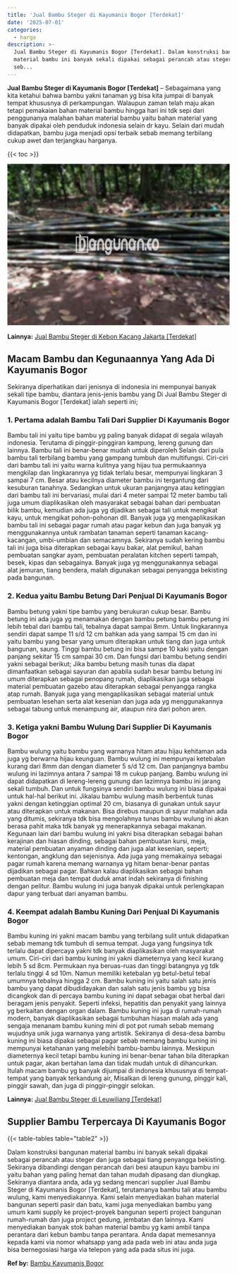 ```yaml
---
title: 'Jual Bambu Steger di Kayumanis Bogor [Terdekat]'
date: '2025-07-01'
categories:
  - harga
description: >-
  Jual Bambu Steger di Kayumanis Bogor [Terdekat]. Dalam konstruksi bangunan
  material bambu ini banyak sekali dipakai sebagai perancah atau steger dan juga
  seb...
---
```


**Jual Bambu Steger di Kayumanis Bogor \[Terdekat\]** – Sebagaimana yang kita ketahui bahwa bambu yakni tanaman yg bisa kita jumpai di banyak tempat khususnya di perkampungan. Walaupun zaman telah maju akan tetapi pemakaian bahan material bambu hingga hari ini tdk sepi dari penggunanya malahan bahan material bambu yaitu bahan material yang banyak dipakai oleh penduduk indonesia selain dr kayu. Selain dari mudah didapatkan, bambu juga menjadi opsi terbaik sebab memang terbilang cukup awet dan terjangkau harganya.

{{< toc >}}

![Jual Bambu Steger di Kayumanis Bogor [Terdekat]](/images/jual-bambu-tali-27.png)

**Lainnya:** [Jual Bambu Steger di Kebon Kacang Jakarta \[Terdekat\]](https://bambu.bangunan.co/jual-bambu-steger-di-kebon-kacang-jakarta-terdekat/)

## Macam Bambu dan Kegunaannya Yang Ada Di Kayumanis Bogor

Sekiranya diperhatikan dari jenisnya di indonesia ini mempunyai banyak sekali tipe bambu, diantara jenis-jenis bambu yang Di Jual Bambu Steger di Kayumanis Bogor \[Terdekat\] ialah seperti ini;

### 1\. Pertama adalah Bambu Tali Dari Supplier Di Kayumanis Bogor

Bambu tali ini yaitu tipe bambu yg paling banyak didapat di segala wilayah indonesia. Terutama di pinggir-pinggiran kampung, lereng gunung dan lainnya. Bambu tali ini benar-benar mudah untuk diperoleh Selain dari pula bambu tali terbilang bambu yang gampang tumbuh dan multifungsi. Ciri-ciri dari bambu tali ini yaitu warna kulitnya yang hijau tua permukaannya mengkilap dan lingkarannya yg tidak terlalu besar, mempunyai lingkaran 3 sampai 7 cm. Besar atau kecilnya diameter bambu ini tergantung dari kesuburan tanahnya. Sedangkan untuk ukuran panjangnya atau ketinggian dari bambu tali ini bervariasi, mulai dari 4 meter sampai 12 meter bambu tali juga umum diaplikasikan oleh masyarakat sebagai bahan dari pembuatan bilik bambu, kemudian ada juga yg dijadikan sebagai tali untuk mengikat kayu, untuk mengikat pohon-pohonan dll. Banyak juga yg mengaplikasikan bambu tali ini sebagai pagar rumah atau pagar kebun dan juga banyak yg menggunakannya untuk rambatan tanaman seperti tanaman kacang-kacangan, umbi-umbian dan semacamnya. Sekiranya sudah kering bambu tali ini juga bisa diterapkan sebagai kayu bakar, alat pemikul, bahan pembuatan sangkar ayam, pembuatan peralatan kitchen seperti tampah, besek, kipas dan sebagainya. Banyak juga yg menggunakannya sebagai alat jemuran, tiang bendera, malah digunakan sebagai penyangga bekisting pada bangunan.

### 2\. Kedua yaitu Bambu Betung Dari Penjual Di Kayumanis Bogor

Bambu betung yakni tipe bambu yang berukuran cukup besar. Bambu betung ini ada juga yg menamakan dengan bambu petung bambu petung ini lebih tebal dari bambu tali, tebalnya dapat sampai 8mm. Untuk lingkarannya sendiri dapat sampe 11 s/d 12 cm bahkan ada yang sampai 15 cm dan ini yaitu bambu yang besar yang umum diterapkan untuk tiang dan juga untuk bangunan, saung. Tinggi bambu betung ini bisa sampe 10 kaki yaitu dengan panjang sekitar 15 cm sampai 30 cm. Dan fungsi dari bambu betung sendiri yakni sebagai berikut; Jika bambu betung masih tunas dia dapat dimanfaatkan sebagai sayuran dan apabila sudah besar bambu betung ini umum diterapkan sebagai penopang rumah, diaplikasikan juga sebagai material pembuatan gazebo atau diterapkan sebagai penyangga rangka atap rumah. Banyak juga yang mengaplikasikan sebagai material untuk pembuatan lesehan serta alat kesenian dan juga ada yg menggunakannya sebagai tabung untuk menampung air, ataupun nira dari pohon aren.

### 3\. Ketiga yakni Bambu Wulung Dari Supplier Di Kayumanis Bogor

Bambu wulung yaitu bambu yang warnanya hitam atau hijau kehitaman ada juga yg berwarna hijau keunguan. Bambu wulung ini mempunyai ketebalan kurang dari 8mm dan dengan diameter 5 s/d 12 cm. Dan panjangnya bambu wulung ini lazimnya antara 7 sampai 18 m cukup panjang. Bambu wulung ini dapat didapatkan di lereng-lereng gunung dan lazimnya bambu ini jarang sekali tumbuh. Dan untuk fungsinya sendiri bambu wulung ini biasa dipakai untuk hal-hal berikut ini. Jikalau bambu wulung masih berbentuk tunas yakni dengan ketinggian optimal 20 cm, biasanya di gunakan untuk sayur atau diterapkan untuk makanan. Bisa direbus maupun di sayur malahan ada yang ditumis, sekiranya tdk bisa mengolahnya tunas bambu wulung ini akan berasa pahit maka tdk banyak yg menerapkannya sebagai makanan. Kegunaan lain dari bambu wulung ini yakni bisa diterapkan sebagai bahan kerajinan dan hiasan dinding, sebagai bahan pembuatan kursi, meja, material pembuatan anyaman dinding dan juga alat kesenian, seperti; kentongan, angklung dan sejenisnya. Ada juga yang memakainya sebagai pagar rumah karena memang warnanya yg hitam benar-benar pantas dijadikan sebagai pagar. Bahkan kalau diaplikasikan sebagai bahan pembuatan meja dan tempat duduk amat indah sekiranya di finishing dengan pelitur. Bambu wulung ini juga banyak dipakai untuk perlengkapan dapur yang terbuat dari anyaman bambu.

### 4\. Keempat adalah Bambu Kuning Dari Penjual Di Kayumanis Bogor

Bambu kuning ini yakni macam bambu yang terbilang sulit untuk didapatkan sebab memang tdk tumbuh di semua tempat. Juga yang fungsinya tdk terlalu dapat dipercaya yakni tdk banyak diaplikasikan oleh masyarakat umum. Ciri-ciri dari bambu kuning ini yakni diameternya yang kecil kurang lebih 5 sd 8cm. Permukaan nya beruas-ruas dan tinggi batangnya yg tdk terlalu tinggi 4 sd 10m. Namun memiliki ketebalan yg betul-betul tebal umumnya tebalnya hingga 2 cm. Bambu kuning ini yaitu salah satu jenis bambu yang dapat dibudidayakan dan salah satu jenis bambu yg bisa dicangkok dan di percaya bambu kuning ini dapat sebagai obat herbal dari beragam jenis penyakit. Seperti infeksi, hepatitis dan penyakit yang lainnya yg berkaitan dengan organ dalam. Bambu kuning ini juga di rumah-rumah modern, banyak diaplikasikan sebagai tumbuhan hiasan malah ada yang sengaja menanam bambu kuning mini di pot pot rumah sebab memang wujudnya unik juga warnanya yang artistik. Sekiranya di desa-desa bambu kuning ini biasa dipakai sebagai pagar sebab memang bambu kuning ini mempunyai ketahanan yang melebihi bambu-bambu lainnya. Meskipun diameternya kecil tetapi bambu kuning ini benar-benar tahan bila diterapkan untuk pagar, akan bertahan lama dan tidak mudah untuk di dihancurkan. Itulah macam bambu yg banyak dijumpai di indonesia khususnya di tempat-tempat yang banyak terkandung air, Misalkan di lereng gunung, pinggir kali, pinggir sawah, dan juga di pinggir-pinggir selokan.

**Lainnya:** [Jual Bambu Steger di Leuwiliang \[Terdekat\]](https://bambu.bangunan.co/jual-bambu-steger-di-leuwiliang-terdekat/)

## Supplier Bambu Terpercaya Di Kayumanis Bogor

{{< table-tables table="table2" >}}

Dalam konstruksi bangunan material bambu ini banyak sekali dipakai sebagai perancah atau steger dan juga sebagai tiang penyangga bekisting. Sekiranya dibandingi dengan perancah dari besi ataupun kayu bambu ini yaitu bahan yang paling hemat dan tahan mudah dipasang dan diungkap. Sekiranya diantara anda, ada yg sedang mencari supplier Jual Bambu Steger di Kayumanis Bogor \[Terdekat\], terutamanya bambu tali atau bambu wulung, kami menyediakannya. Kami selain menyediakan bahan material bangunan seperti pasir dan batu, kami juga menyediakan bambu yang umum kami supply ke project-proyek bangunan seperti project bangunan rumah-rumah dan juga project gedung, jembatan dan lainnya. Kami menyediakan banyak stok bahan material bambu yg kami ambil tanpa perantara dari kebun bambu tanpa perantara. Anda dapat memesannya kepada kami via nomor whatsapp yang ada pada web ini atau anda juga bisa bernegosiasi harga via telepon yang ada pada situs ini juga.

**Ref by:** [Bambu Kayumanis Bogor](https://id.wikipedia.org/wiki/Bambu)
